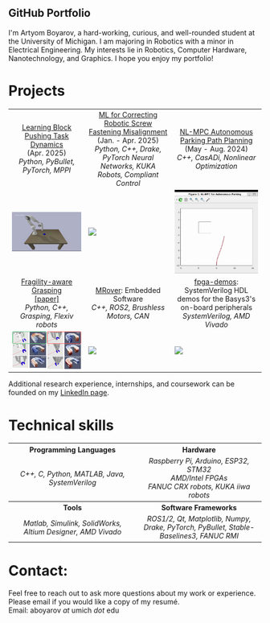 ## GitHub Portfolio
I'm Artyom Boyarov, a hard-working, curious, and well-rounded student at the University of Michigan. I am majoring in Robotics with a minor in Electrical Engineering. My interests lie in Robotics, Computer Hardware, Nanotechnology, and Graphics. I hope you enjoy my portfolio!

# Projects
<!--<br><i>Follow the link to each repository, where you'll find code, in-depth descriptions, pictures, videos, and more.</i>-->
<!--Can add FANUC SURCAR photos-->
<table>
  <tr align="center">
    <td width=500>
      <a href="https://github.com/artyom-boyarov/artyom-boyarov/blob/main/ROB_498_Final_Report.pdf">Learning Block Pushing Task Dynamics</a> <br> (Apr. 2025) <br>
      <i>Python, PyBullet, PyTorch, MPPI</i>
    </td>
    <td width=500>
      <a href="https://github.com/artyom-boyarov/artyom-boyarov/blob/main/ROB_490_W25_Final_Report.pdf">ML for Correcting Robotic Screw Fastening Misalignment</a> <br> (Jan. - Apr. 2025) <br>
      <i> Python, C++, Drake, PyTorch Neural Networks, KUKA Robots, Compliant Control </i>
    </td>
    <td width=500>
      <a href="https://github.com/artyom-boyarov/autonomous-parking-c">NL-MPC Autonomous Parking Path Planning</a> <br> (May - Aug. 2024) <br>
      <i>C++, CasADi, Nonlinear Optimization</i>
    </td>
  </tr>
  <tr>
    <td><img src="./Block pushing final demo.gif"/></td>
    <td><img src="./ROB 490 Fastening Close-up.gif"/></td>
    <td><img src="./NL-MPC Parking.gif"/></td>
  </tr>
  <tr align="center">
    <td width=500><a href="https://github.com/artyom-boyarov/trajectory-following-simulation">Fragility-aware Grasping</a> <br>
      <a href="https://doi.org/10.1115/MSEC2025-155431">[paper]</a> <br>
      <i>Python, C++, Grasping, Flexiv robots</i>
    </td>
    <td width=500><a href="https://github.com/artyom-boyarov/fpga-demos">MRover</a>: Embedded Software <br>
    <i>C++, ROS2, Brushless Motors, CAN</i>
    </td>
    <td width=500><a href="https://github.com/artyom-boyarov/fpga-demos">fpga-demos</a>: SystemVerilog HDL demos for the Basys3's on-board peripherals <br>
      <i>SystemVerilog, AMD Vivado</i>
    </td> 
  </tr>
  <tr>
    <td><img src="./depowdering_grasps.png"/></td>
    <td><img src="./temp_sensor.gif"/></td>
    <td><img src="./temp_sensor.gif"/></td>
  </tr>
</table>
Additional research experience, internships, and coursework can be founded on my <a href="https://www.linkedin.com/in/artyom-art-boyarov-193568223/">LinkedIn page</a>.

# Technical skills
<table >
  <tr  align="center">
    <th width="500">Programming Languages</th>
    <th width="500">Hardware</th>
  </tr>
  <tr  align="center">
    <td >
      <i>C++, C, Python, MATLAB, Java, SystemVerilog</i>
    </td>
    <td >
      <i>Raspberry Pi, Arduino, ESP32, STM32</i><br>
      <i>AMD/Intel FPGAs</i><br>
      <i>FANUC CRX robots, KUKA iiwa robots</i>
    </td>
  </tr>
  <tr  align="center">
    <th>Tools</th>
    <th>Software Frameworks</th>
  </tr>
  
  <tr  align="center">
    <td>
      <i>Matlab, Simulink, SolidWorks, Altium Designer, AMD Vivado</i> </td>
    <td> 
      <i>ROS1/2, Qt, Matplotlib, Numpy, Drake, PyTorch, PyBullet, Stable-Baselines3, FANUC RMI
    </td>
  </tr>
</table>

<!--
Not everything I do can be published, but here is a description of other work I've done as part of internships and coursework:
- Software Engineering internship at Flex Technologies [London, UK, May-Aug 2023]:
  - Integrated new payment gateway (PaySera) with the company’s online Shopify store which reduced card payment processing cost by 50%. 
  - Developed Python software to automatically rectify orders entered incorrectly into courier’s IT system; saved 5 failed orders monthly.
  - Learned and developed a Google Apps Script which cut the time required to update store prices during a sale by 2 hours.
  - Developed a Python script to synchronize inventory levels on the company website with those of wholesale suppliers. Saved employees up to 1 hour of work per day and enhanced company reputation with accurate live inventory data.
  - Configured Ubuntu Linux servers to run integrations. Automated tasks using `cron` and `systemd`.
- <a href="https://cs61c.org/">CS61C<a>: Great Ideas in Computer Architecture (taken at UC Berkeley at age 16; achieved grade A): C-based text parser, RISC-V assembly MNIST classifier, RISC-V core built at the circuit level, and a Python extension for optimized linear algebra routines written in C.
- <a href="https://eecs280.org/">EECS 280</a>: Programming and Intro Data Structures (Fall 23 at U-M; grade A+): Image processing, Interactice Euchre game, Natural Language processing and Bayesian Classification (all C++).

<!--
# Coursework

<table>
  <tr align="center">
    <th width="500">Computer Science</th>
    <th width="500">Mathematics</th>
  </tr>
  <tr align="center">
    <td>
      EECS 280: Programming and Intro Data Structures<br>
      CS 61C: Great Ideas in Computer Architecture<br>
      EECS 215: Electronic Circuits<br>
      Introduction to Self-Driving Cars.<br>
      Web Development and Database Development using Python.<br>
    </td>
    <td>
      ROB 101: Linear Algebra for Robotics<br>
      MATH 215: Multivariable Calculus<br>
      MATH 216: Differential Equations<br>
      EECS 203: Discrete Math<br>
      Differential Equations<br>
    </td>
  </tr>
</table>

# Foreign Languages
I know German and Mandarin Chinese, both at a professional proficiency.
!-->
# Contact:
Feel free to reach out to ask more questions about my work or experience. Please email if you would like a copy of my resumé. <br>
Email: aboyarov _at_ umich _dot_ edu
